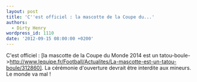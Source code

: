 ```yaml
---
layout: post
title: 'C''est officiel : la mascotte de la Coupe du...'
authors:
  - Dirty Henry
wordpress_id: 1110
date: '2012-09-15 08:00:00 +0200'
---
```

C'est officiel : [la mascotte de la Coupe du Monde 2014 est un tatou-boule->http://www.lequipe.fr/Football/Actualites/La-mascotte-est-un-tatou-boule/312860]. La cérémonie d'ouverture devrait être interdite aux mineurs. Le monde va mal !

